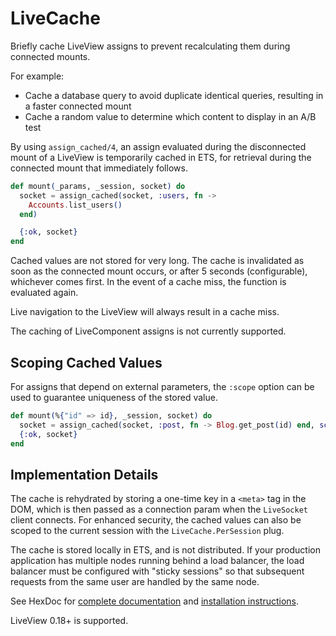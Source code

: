 # LiveCache

Briefly cache LiveView assigns to prevent recalculating them during connected mounts.

For example:

- Cache a database query to avoid duplicate identical queries, resulting in a faster connected mount
- Cache a random value to determine which content to display in an A/B test

By using `assign_cached/4`, an assign evaluated during the disconnected mount
of a LiveView is temporarily cached in ETS, for retrieval during the connected mount that
immediately follows.

```elixir
def mount(_params, _session, socket) do
  socket = assign_cached(socket, :users, fn ->
    Accounts.list_users()
  end)

  {:ok, socket}
end
```

Cached values are not stored for very long. The cache is invalidated as soon as the connected
mount occurs, or after 5 seconds (configurable), whichever comes first. In the event of a
cache miss, the function is evaluated again.

Live navigation to the LiveView will always result in a cache miss.

The caching of LiveComponent assigns is not currently supported.

## Scoping Cached Values

For assigns that depend on external parameters, the `:scope` option can be used to guarantee
uniqueness of the stored value.

```elixir
def mount(%{"id" => id}, _session, socket) do
  socket = assign_cached(socket, :post, fn -> Blog.get_post(id) end, scope: id)
  {:ok, socket}
end
```

## Implementation Details

The cache is rehydrated by storing a one-time key in a `<meta>` tag in the DOM, which is
then passed as a connection param when the `LiveSocket` client connects. For enhanced security,
the cached values can also be scoped to the current session with the `LiveCache.PerSession` plug.

The cache is stored locally in ETS, and is not distributed. If your production application has
multiple nodes running behind a load balancer, the load balancer must be configured with "sticky
sessions" so that subsequent requests from the same user are handled by the same node.

See HexDoc for [complete documentation](https://hexdocs.pm/live_cache/) and [installation instructions](https://hexdocs.pm/live_cache/LiveCache.html#module-installation).

LiveView 0.18+ is supported.

